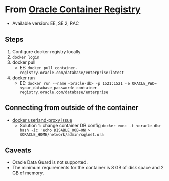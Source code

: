 # From [Oracle Container Registry](https://container-registry.oracle.com/pls/apex/f?p=113:1:921071864780:::1:P1_BUSINESS_AREA:3)
- Available version: EE, SE 2, RAC
    
## Steps 
1. Configure docker registry locally
1. `docker login`
1. docker pull
    - EE: `docker pull container-registry.oracle.com/database/enterprise:latest`
1. docker run
    - EE: `docker run --name <oracle-db> -p 1521:1521 -e ORACLE_PWD=<your_database_password> container-registry.oracle.com/database/enterprise`

## Connecting from outside of the container
- [docker userland-proxy issue](https://franckpachot.medium.com/19c-instant-client-and-docker-1566630ab20e)
    - Solution 1: change container DB config `docker exec -t <oracle-db> bash -ic 'echo DISABLE_OOB=ON > $ORACLE_HOME/network/admin/sqlnet.ora`

## Caveats
- Oracle Data Guard is not supported.
- The minimum requirements for the container is 8 GB of disk space and 2 GB of memory.

